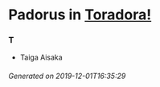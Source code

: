 # Padorus in [Toradora!](https://myanimelist.net/manga/7149/Toradora)

### T
* Taiga Aisaka

###### Generated on 2019-12-01T16:35:29
